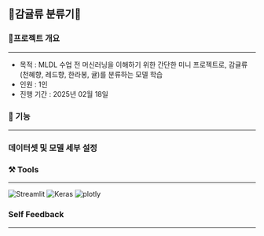 ## 🍊감귤류 분류기🍊

### 🎯프로젝트 개요
---
- 목적 : MLDL 수업 전 머신러닝을 이해하기 위한 간단한 미니 프로젝트로, 감귤류(천혜향, 레드향, 한라봉, 귤)를 분류하는 모델 학습 
- 인원 : 1인
- 진행 기간 : 2025년 02월 18일 

### 📑 기능
---

### 데이터셋 및 모델 세부 설정

### ⚒️ Tools
---
![Streamlit](https://img.shields.io/badge/streamlit-FF4B4B.svg?&style=for-the-badge&logo=streamlit&logoColor=white) ![Keras](https://img.shields.io/badge/keras-D00000.svg?&style=for-the-badge&logo=keras&logoColor=white) 
![plotly](https://img.shields.io/badge/plotly-3F4F75.svg?&style=for-the-badge&logo=plotly&logoColor=white) 

### Self Feedback
---
